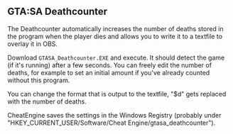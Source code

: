 ## GTA:SA Deathcounter

The Deathcounter automatically increases the number of deaths stored in the program when the player dies and allows you to write it to a textfile to overlay it in OBS.

Download `GTASA_Deathcounter.EXE` and execute. It should detect the game (if it's running) after a few seconds. You can freely edit the number of deaths, for example to set an initial amount if you've already counted without this program.

You can change the format that is output to the textfile, "$d" gets replaced with the number of deaths.

CheatEngine saves the settings in the Windows Registry (probably under "HKEY_CURRENT_USER/Software/Cheat Engine/gtasa_deathcounter").
